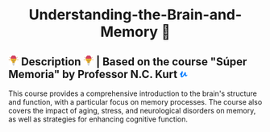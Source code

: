<h1 align="center">Understanding-the-Brain-and-Memory 💭</h1>

## <a href="https://www.udemy.com/user/nckurt/"><img src="brain.svg" alt="brain" width="4%"></a> Description <a href="https://www.udemy.com/user/nckurt/"><img src="brain.svg" alt="brain" width="4%"></a> | Based on the course "Súper Memoria" by Professor N.C. Kurt <a href="https://www.udemy.com/user/nckurt/"><img src="udemy.svg" alt="brain" width="3%"></a>
This course provides a comprehensive introduction to the brain's structure and function, with a particular focus on memory processes. The course also covers the impact of aging, stress, and neurological disorders on memory, as well as strategies for enhancing cognitive function.



